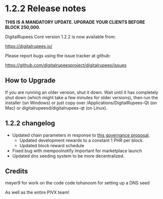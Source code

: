 1.2.2 Release notes
====================

**THIS IS A MANDATORY UPDATE. UPGRADE YOUR CLIENTS BEFORE BLOCK 250,000.**

DigitalRupees Core version 1.2.2 is now available from:

  https://digitalrupees.io/

Please report bugs using the issue tracker at github:

  https://github.com/digitalrupeesproject/digitalrupees/issues


How to Upgrade
--------------

If you are running an older version, shut it down. Wait until it has completely
shut down (which might take a few minutes for older versions), then run the
installer (on Windows) or just copy over /Applications/DigitalRupees-Qt (on Mac) or
digitalrupeesd/digitalrupees-qt (on Linux).


1.2.2 changelog
----------------

- Updated chain parameters in response to [this governance proposal](https://forum.digitalrupees.io/t/block-reward-extension/81).
  - Updated development rewards to a constant 1 PHR per block.
  - Updated block reward schedule
- Fixed bug with mempoolnotify important for marketplace launch
- Updated dns seeding system to be more decentralized.


Credits
--------

meyer9 for work on the code code
tohsnoom for setting up a DNS seed

As well as the entire PIVX team!